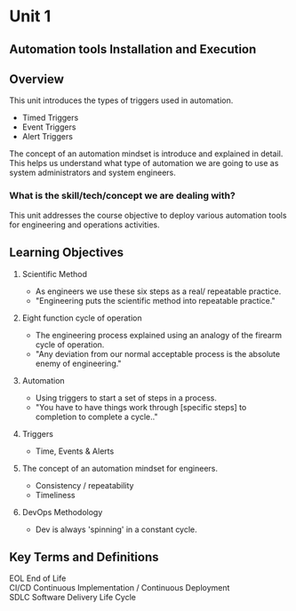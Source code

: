 # Unit 1
## Automation tools Installation and Execution

## Overview

This unit introduces the types of triggers used in automation.

- Timed Triggers
- Event Triggers
- Alert Triggers

The concept of an automation mindset is introduce and explained in detail.  This helps us understand what type of automation we are going to use as system administrators and system engineers.

### What is the skill/tech/concept we are dealing with?

This unit addresses the course objective to deploy various automation tools for engineering and operations activities.

## Learning Objectives

1. Scientific Method

    - As engineers we use these six steps as a real/ repeatable practice.
    - "Engineering puts the scientific method into repeatable practice."
2. Eight function cycle of operation

    - The engineering process explained using an analogy of the firearm cycle of operation.
    - "Any deviation from our normal acceptable process is the absolute enemy of engineering."
3. Automation

    - Using triggers to start a set of steps in a process.
    - "You have to have things work through [specific steps] to completion to complete a cycle.."
4. Triggers

    - Time, Events & Alerts
5. The concept of an automation mindset for engineers.

    - Consistency / repeatability
    - Timeliness
6. DevOps Methodology

    - Dev is always 'spinning' in a constant cycle.

## Key Terms and Definitions

EOL     End of Life  
CI/CD   Continuous Implementation / Continuous Deployment  
SDLC    Software Delivery  Life Cycle  